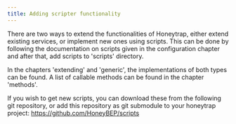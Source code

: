 ```yaml
---
title: Adding scripter functionality
---
```


There are two ways to extend the functionalities of Honeytrap, either extend existing services,
or implement new ones using scripts.
This can be done by following the documentation on scripts given in the configuration chapter and after that, 
add scripts to 'scripts' directory.

In the chapters 'extending' and 'generic', the implementations of both types can be found.
A list of callable methods can be found in the chapter 'methods'.

If you wish to get new scripts, you can download these from the following git repository, or add this
repository as git submodule to your honeytrap project:
https://github.com/HoneyBEP/scripts
